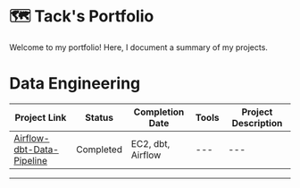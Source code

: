 # 🗺 Tack's Portfolio

Welcome to my portfolio! Here, I document a summary of my projects. 

# Data Engineering

| Project Link | Status | Completion Date | Tools | Project Description | 
|---|---|---|---|---|
| [Airflow-dbt-Data-Pipeline](https://github.com/Tack-Theerapat/Airflow-dbt-Data-Pipeline) | Completed | EC2, dbt, Airflow |---|---|
***
